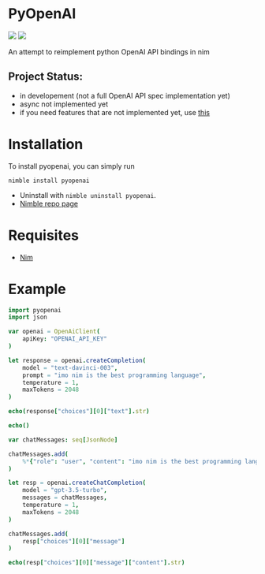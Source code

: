 # PyOpenAI

<!-- [![Build status](https://github.com/HACCKKER/pyopenai/workflows/Build/badge.svg)](https://github.com/HACCKKER/pyopenai/actions) -->
![](https://img.shields.io/github/languages/top/HACCKKER/pyopenai?style=flat)
![](https://img.shields.io/github/languages/code-size/HACCKKER/pyopenai?style=flat)

An attempt to reimplement python OpenAI API bindings in nim

## Project Status:
- in developement (not a full OpenAI API spec implementation yet)
- async not implemented yet
- if you need features that are not implemented yet, use [this](https://nimble.directory/pkg/openaiclient)

# Installation
To install pyopenai, you can simply run
```
nimble install pyopenai
```
- Uninstall with `nimble uninstall pyopenai`.
- [Nimble repo page](https://nimble.directory/pkg/)

# Requisites

- [Nim](https://nim-lang.org)

# Example
```nim
import pyopenai
import json

var openai = OpenAiClient(
    apiKey: "OPENAI_API_KEY"
)

let response = openai.createCompletion(
    model = "text-davinci-003",
    prompt = "imo nim is the best programming language",
    temperature = 1,
    maxTokens = 2048
)

echo(response["choices"][0]["text"].str)

echo()

var chatMessages: seq[JsonNode]

chatMessages.add(
    %*{"role": "user", "content": "imo nim is the best programming language"}
)

let resp = openai.createChatCompletion(
    model = "gpt-3.5-turbo",
    messages = chatMessages,
    temperature = 1,
    maxTokens = 2048
)

chatMessages.add(
    resp["choices"][0]["message"]
)

echo(resp["choices"][0]["message"]["content"].str)
```
